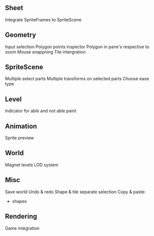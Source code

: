 






## Sheet
Integrate SpriteFrames to SpriteScene

## Geometry
Input selection 
Polygon points inspector
Polygon in pane's respective to zoom
Mouse snappning
Tile intergration

## SpriteScene
Multiple select parts
Multiple transforms on selected parts
Choose ease type

## Level
Indicator for able and not able paint

## Animation
Sprite preview


## World
Magnet levels
LOD system


## Misc
Save world
Undo & redo
Shape & tile separate selection
Copy & paste: 
- shapes


## Rendering 
Game integration

